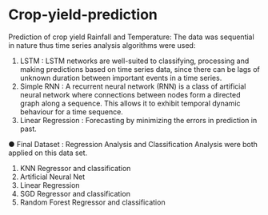 # Crop-yield-prediction
Prediction of crop yield
Rainfall and Temperature:
The data was sequential in nature thus time series analysis algorithms were
used:
1. LSTM : LSTM networks are well-suited to classifying, processing and
making predictions based on time series data, since there can be lags of
unknown duration between important events in a time series.
2. Simple RNN : A recurrent neural network (RNN) is a class of artificial
neural network where connections between nodes form a directed graph
along a sequence. This allows it to exhibit temporal dynamic behaviour for
a time sequence.
3. Linear Regression : Forecasting by minimizing the errors in prediction in
past.

● Final Dataset :
Regression Analysis and Classification Analysis were both applied on this data
set.
1. KNN Regressor and classification
2. Artificial Neural Net
3. Linear Regression
4. SGD Regressor and classification
5. Random Forest Regressor and classification
